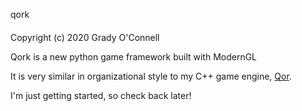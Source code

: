 qork
####

Copyright (c) 2020 Grady O'Connell

Qork is a new python game framework built with ModernGL

It is very similar in organizational style to my C++ game engine, [Qor](https://github.com/flipcoder/qor).

I'm just getting started, so check back later!

